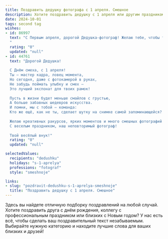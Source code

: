 ```yaml
---
title: Поздравить дедушку фотографа с 1 апреля. Смешное
description: Хотите поздравить дедушку с 1 апреля или другим праздником? Наш ИИ создаст незабываемое поздравление, а вы обязательно выделитесь среди других.  
date: 2024-10-01
tags: second tag
wishes:
- id: 86997
  text: "С Первым апреля, дорогой Дедушка-фотограф! Желаю тебе, чтобы твои снимки были настолько острыми, что даже самые лучшие шутки казались тусклыми на их фоне! Пусть фокус твоей жизни всегда будет кристально чистым, а в кадрах твоей жизни – только яркие и запоминающиеся моменты!  И пусть ни один первоапрельский розыгрыш не испортит тебе настроение, разве что только удачный снимок!
  "
  rating: "0"
  updated: "null"
- id: 44761
  text: "Дорогой Дедушка!
  
  С Днём смеха, с 1 апреля!
  Ты — мастер кадра, ловец момента,
  Но сегодня, даже с фотокамерой в руках,
  Не забудь поймать улыбку и смех —
  Это лучший экспонат для твоих рамок!
  
  Пусть в жизни будет меньше смайлов с грустью,
  А больше забавных шедевров искусства.
  И помни, мы с тобой — команда:
  Кто же ещё, как не ты, сделает шутку на снимке самой запоминающейся?
  
  Желаю креативных ракурсов, ярких моментов и много смешных фотографий!
  С веселым праздником, наш неповторимый фотограф!
  
  Твой весёлый внук!"
  rating: "0"
  updated: "null"

selectedValues:
  recipients: "dedushku"
  holidays: "s-1-aprelya"
  professions: "fotograf"
  style: "smeshnoje"

links:
- slug: "pozdravit-dedushku-s-1-aprelya-smeshnoje"
  title: "Поздравить дедушку с 1 апреля. Смешное"
---
```


Здесь вы найдете отличную подборку поздравлений на любой случай.
Хотите поздравить друга с днём рождения, коллегу с профессиональным праздником или близких с Новым годом? У нас есть всё, чтобы сделать ваш поздравительный текст незабываемым. Выбирайте нужную категорию и находите лучшие слова для ваших близких и друзей!
